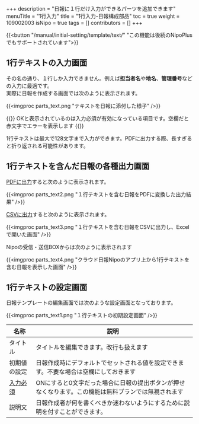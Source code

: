 +++
description = "日報に１行だけ入力ができるパーツを追加できます"
menuTitle = "1行入力"
title = "1行入力-日報構成部品"
toc = true
weight = 109002003
isNipo = true
tags = []
contributors = []
+++


{{<button "/manual/initial-setting/template/text/" "この機能は後続のNipoPlusでもサポートされています">}}

## 1行テキストの入力画面

その名の通り、１行しか入力できません。例えば**担当者名**や**地名**、**管理番号**などの入力に最適です。  
実際に日報を作成する画面では次のように表示されます。  

{{<imgproc parts_text.png "テキストを日報に添付した様子" />}}

{{<alice pos="left" icon="default">}}
OKと表示されているのは入力必須が有効になっている項目です。空欄だと赤文字でエラーを表示します
{{</alice>}}

1行テキストは最大で128文字まで入力ができます。PDFに出力する際、長すぎると折り返される可能性があります。

## 1行テキストを含んだ日報の各種出力画面

[PDFに出力](/old/manual/pdf/)すると次のように表示されます。

{{<imgproc parts_text2.png "１行テキストを含む日報をPDFに変換した出力結果" />}}

[CSVに出力](/old/manual/analytics/)すると次のように表示されます。

{{<imgproc parts_text3.png "１行テキストを含む日報をCSVに出力し、Excelで開いた画面" />}}

Nipoの受信・送信BOXからは次のように表示されます

{{<imgproc parts_text4.png "クラウド日報Nipoのアプリ上から1行テキストを含む日報を表示した画面" />}}

## 1行テキストの設定画面

日報テンプレートの編集画面では次のような設定画面となっております。

{{<imgproc parts_text1.png "１行テキストの初期設定画面" />}}

|名称|説明|
|---|---|
|タイトル|タイトルを編集できます。改行も扱えます|
|初期値の設定|日報作成時にデフォルトでセットされる値を設定できます。不要な場合は空欄にしておきます|
|[入力必須](/tips/required/)|ONにすると0文字だった場合に日報の提出ボタンが押せなくなります。この機能は無料プランでは無視されます|
|説明文|日報作成者が何を書くべきか迷わないようにするために説明を付すことができます。|
